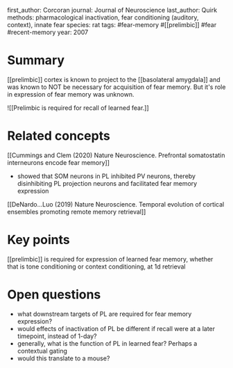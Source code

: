 first_author: Corcoran
journal: Journal of Neuroscience
last_author: Quirk
methods: pharmacological inactivation, fear conditioning (auditory, context), innate fear
species: rat
tags: #fear-memory #[[prelimbic]] #fear #recent-memory
year: 2007


# Summary
[[prelimbic]] cortex is known to project to the [[basolateral amygdala]] and was known to NOT be necessary for acquisition of fear memory. But it's role in expression of fear memory was unknown.

![[Prelimbic is required for recall of learned fear.]]


# Related concepts
[[Cummings and Clem (2020) Nature Neuroscience. Prefrontal somatostatin interneurons encode fear memory]]

* showed that SOM neurons in PL inhibited PV neurons, thereby disinhibiting PL projection neurons and facilitated fear memory expression 

[[DeNardo...Luo (2019) Nature Neuroscience. Temporal evolution of cortical ensembles promoting remote memory retrieval]]

# Key points
[[prelimbic]] is required for expression of learned fear memory, whether that is tone conditioning or context conditioning, at 1d retrieval

# Open questions
* what downstream targets of PL are required for fear memory expression? 
* would effects of inactivation of PL be different if recall were at a later timepoint, instead of 1-day?
* generally, what is the function of PL in learned fear? Perhaps a contextual gating
* would this translate to a mouse?